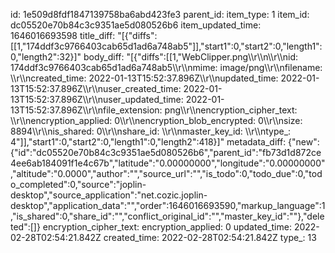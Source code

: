 id: 1e509d8fdf1847139758ba6abd423fe3
parent_id: 
item_type: 1
item_id: dc05520e70b84c3c9351ae5d080526b6
item_updated_time: 1646016693598
title_diff: "[{\"diffs\":[[1,\"174ddf3c9766403cab65d1ad6a748ab5\"]],\"start1\":0,\"start2\":0,\"length1\":0,\"length2\":32}]"
body_diff: "[{\"diffs\":[[1,\"WebClipper.png\\\r\\\n\\\r\\\nid: 174ddf3c9766403cab65d1ad6a748ab5\\\r\\\nmime: image/png\\\r\\\nfilename: \\\r\\\ncreated_time: 2022-01-13T15:52:37.896Z\\\r\\\nupdated_time: 2022-01-13T15:52:37.896Z\\\r\\\nuser_created_time: 2022-01-13T15:52:37.896Z\\\r\\\nuser_updated_time: 2022-01-13T15:52:37.896Z\\\r\\\nfile_extension: png\\\r\\\nencryption_cipher_text: \\\r\\\nencryption_applied: 0\\\r\\\nencryption_blob_encrypted: 0\\\r\\\nsize: 8894\\\r\\\nis_shared: 0\\\r\\\nshare_id: \\\r\\\nmaster_key_id: \\\r\\\ntype_: 4\"]],\"start1\":0,\"start2\":0,\"length1\":0,\"length2\":418}]"
metadata_diff: {"new":{"id":"dc05520e70b84c3c9351ae5d080526b6","parent_id":"fb73d1d872ce4ee6ab184091f1e4c67b","latitude":"0.00000000","longitude":"0.00000000","altitude":"0.0000","author":"","source_url":"","is_todo":0,"todo_due":0,"todo_completed":0,"source":"joplin-desktop","source_application":"net.cozic.joplin-desktop","application_data":"","order":1646016693590,"markup_language":1,"is_shared":0,"share_id":"","conflict_original_id":"","master_key_id":""},"deleted":[]}
encryption_cipher_text: 
encryption_applied: 0
updated_time: 2022-02-28T02:54:21.842Z
created_time: 2022-02-28T02:54:21.842Z
type_: 13